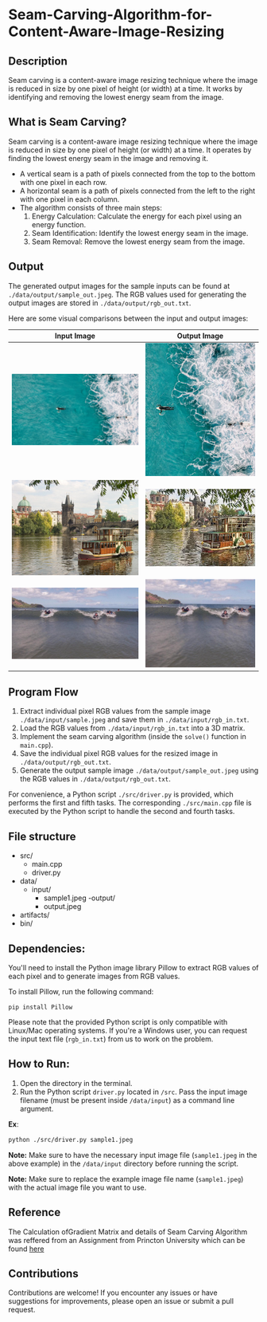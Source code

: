 # Seam-Carving-Algorithm-for-Content-Aware-Image-Resizing


## Description

Seam carving is a content-aware image resizing technique where the image is reduced in size by one pixel of height (or width) at a time. It works by identifying and removing the lowest energy seam from the image.

## What is Seam Carving?

Seam carving is a content-aware image resizing technique where the image is reduced in size by one pixel of height (or width) at a time. It operates by finding the lowest energy seam in the image and removing it.

- A vertical seam is a path of pixels connected from the top to the bottom with one pixel in each row.
- A horizontal seam is a path of pixels connected from the left to the right with one pixel in each column.
- The algorithm consists of three main steps:
  1. Energy Calculation: Calculate the energy for each pixel using an energy function.
  2. Seam Identification: Identify the lowest energy seam in the image.
  3. Seam Removal: Remove the lowest energy seam from the image.

## Output

The generated output images for the sample inputs can be found at `./data/output/sample_out.jpeg`. The RGB values used for generating the output images are stored in `./data/output/rgb_out.txt`.

Here are some visual comparisons between the input and output images:

| Input Image | Output Image |
| :---: | :---: |
| ![Input Image](input1.jpeg) | ![Output Image](output1.jpeg) |
| ![Input Image](input2.jpeg) | ![Output Image](output2.jpeg) |
| ![Input Image](input3.png) | ![Output Image](output3.png) |

## Program Flow

1. Extract individual pixel RGB values from the sample image `./data/input/sample.jpeg` and save them in `./data/input/rgb_in.txt`.
2. Load the RGB values from `./data/input/rgb_in.txt` into a 3D matrix.
3. Implement the seam carving algorithm (inside the `solve()` function in `main.cpp`).
4. Save the individual pixel RGB values for the resized image in `./data/output/rgb_out.txt`.
5. Generate the output sample image `./data/output/sample_out.jpeg` using the RGB values in `./data/output/rgb_out.txt`.

For convenience, a Python script `./src/driver.py` is provided, which performs the first and fifth tasks. The corresponding `./src/main.cpp` file is executed by the Python script to handle the second and fourth tasks.


## File structure

- src/
  - main.cpp
  - driver.py
- data/
  - input/
    - sample1.jpeg
  -output/
    - output.jpeg
- artifacts/
- bin/


## Dependencies:

You'll need to install the Python image library Pillow to extract RGB values of each pixel and to generate images from RGB values.

To install Pillow, run the following command:

```shell
pip install Pillow
```


Please note that the provided Python script is only compatible with Linux/Mac operating systems. If you're a Windows user, you can request the input text file (`rgb_in.txt`) from us to work on the problem.


## How to Run:

1. Open the directory in the terminal.
2. Run the Python script `driver.py` located in `/src`. Pass the input image filename (must be present inside `/data/input`) as a command line argument.

**Ex**:
```bash
python ./src/driver.py sample1.jpeg

```
**Note:** Make sure to have the necessary input image file (`sample1.jpeg` in the above example) in the `/data/input` directory before running the script.

**Note:** Make sure to replace the example image file name (`sample1.jpeg`) with the actual image file you want to use.

## Reference 

The Calculation ofGradient Matrix and details of Seam Carving Algorithm was reffered from an Assignment from Princton University which can be found [here](https://www.cs.princeton.edu/courses/archive/fall17/cos226/assignments/seam/index.html)

## Contributions

Contributions are welcome! If you encounter any issues or have suggestions for improvements, please open an issue or submit a pull request.


